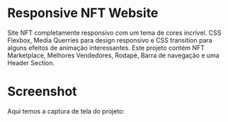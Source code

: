 # Responsive NFT Website

Site NFT completamente responsivo com um tema de cores incrível.
CSS Flexbox, Media Querries para design responsivo e CSS transition para alguns efeitos de animação interessantes. 
Este projeto contém NFT Marketplace, Melhores Vendedores, Rodapé, Barra de navegação e uma Header Section.

# Screenshot

Aqui temos a captura de tela do projeto:


